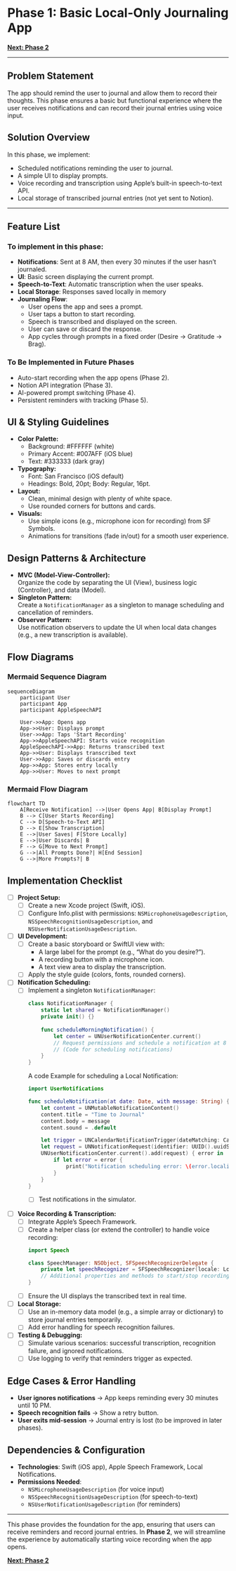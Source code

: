 # Phase 1: Basic Local-Only Journaling App

**[Next: Phase 2](./phase_2.md)**

---

## Problem Statement
The app should remind the user to journal and allow them to record their thoughts. This phase ensures a basic but functional experience where the user receives notifications and can record their journal entries using voice input.

## Solution Overview
In this phase, we implement:
- Scheduled notifications reminding the user to journal.
- A simple UI to display prompts.
- Voice recording and transcription using Apple’s built-in speech-to-text API.
- Local storage of transcribed journal entries (not yet sent to Notion).

---

## Feature List
### To implement in this phase:
- **Notifications**: Sent at 8 AM, then every 30 minutes if the user hasn’t journaled.
- **UI**: Basic screen displaying the current prompt.
- **Speech-to-Text**: Automatic transcription when the user speaks.
- **Local Storage**: Responses saved locally in memory
- **Journaling Flow**:
  - User opens the app and sees a prompt.
  - User taps a button to start recording.
  - Speech is transcribed and displayed on the screen.
  - User can save or discard the response.
  - App cycles through prompts in a fixed order (Desire → Gratitude → Brag).

### To Be Implemented in Future Phases
- Auto-start recording when the app opens (Phase 2).
- Notion API integration (Phase 3).
- AI-powered prompt switching (Phase 4).
- Persistent reminders with tracking (Phase 5).

## UI & Styling Guidelines
- **Color Palette:**  
  - Background: #FFFFFF (white)  
  - Primary Accent: #007AFF (iOS blue)  
  - Text: #333333 (dark gray)  
- **Typography:**  
  - Font: San Francisco (iOS default)  
  - Headings: Bold, 20pt; Body: Regular, 16pt.
- **Layout:**  
  - Clean, minimal design with plenty of white space.
  - Use rounded corners for buttons and cards.
- **Visuals:**  
  - Use simple icons (e.g., microphone icon for recording) from SF Symbols.
  - Animations for transitions (fade in/out) for a smooth user experience.

## Design Patterns & Architecture
- **MVC (Model-View-Controller):**  
  Organize the code by separating the UI (View), business logic (Controller), and data (Model).  
- **Singleton Pattern:**  
  Create a `NotificationManager` as a singleton to manage scheduling and cancellation of reminders.
- **Observer Pattern:**  
  Use notification observers to update the UI when local data changes (e.g., a new transcription is available).

## Flow Diagrams

### **Mermaid Sequence Diagram**
```mermaid
sequenceDiagram
    participant User
    participant App
    participant AppleSpeechAPI
    
    User->>App: Opens app
    App->>User: Displays prompt
    User->>App: Taps 'Start Recording'
    App->>AppleSpeechAPI: Starts voice recognition
    AppleSpeechAPI->>App: Returns transcribed text
    App->>User: Displays transcribed text
    User->>App: Saves or discards entry
    App->>App: Stores entry locally
    App->>User: Moves to next prompt
```

### **Mermaid Flow Diagram**
```mermaid
flowchart TD
    A[Receive Notification] -->|User Opens App| B[Display Prompt]
    B --> C[User Starts Recording]
    C --> D[Speech-to-Text API]
    D --> E[Show Transcription]
    E -->|User Saves| F[Store Locally]
    E -->|User Discards| B
    F --> G[Move to Next Prompt]
    G -->|All Prompts Done?| H[End Session]
    G -->|More Prompts?| B
```

## Implementation Checklist
- [ ] **Project Setup:**  
  - [ ] Create a new Xcode project (Swift, iOS).
  - [ ] Configure Info.plist with permissions: `NSMicrophoneUsageDescription`, `NSSpeechRecognitionUsageDescription`, and `NSUserNotificationUsageDescription`.

- [ ] **UI Development:**  
  - [ ] Create a basic storyboard or SwiftUI view with:
    - A large label for the prompt (e.g., “What do you desire?”).
    - A recording button with a microphone icon.
    - A text view area to display the transcription.
  - [ ] Apply the style guide (colors, fonts, rounded corners).

- [ ] **Notification Scheduling:**  
  - [ ] Implement a singleton `NotificationManager`:
    ```swift
    class NotificationManager {
        static let shared = NotificationManager()
        private init() {}
        
        func scheduleMorningNotification() {
            let center = UNUserNotificationCenter.current()
            // Request permissions and schedule a notification at 8 AM and every 30 minutes until 10 PM.
            // (Code for scheduling notifications)
        }
    }
    ```
    A code Example for scheduling a Local Notification:
    ```swift
    import UserNotifications

    func scheduleNotification(at date: Date, with message: String) {
        let content = UNMutableNotificationContent()
        content.title = "Time to Journal"
        content.body = message
        content.sound = .default

        let trigger = UNCalendarNotificationTrigger(dateMatching: Calendar.current.dateComponents([.hour, .minute], from: date), repeats: false)
        let request = UNNotificationRequest(identifier: UUID().uuidString, content: content, trigger: trigger)
        UNUserNotificationCenter.current().add(request) { error in
            if let error = error {
                print("Notification scheduling error: \(error.localizedDescription)")
            }
        }
    }
    ```
    - [ ] Test notifications in the simulator.


- [ ] **Voice Recording & Transcription:**  
  - [ ] Integrate Apple’s Speech Framework.
  - [ ] Create a helper class (or extend the controller) to handle voice recording:
    ```swift
    import Speech

    class SpeechManager: NSObject, SFSpeechRecognizerDelegate {
        private let speechRecognizer = SFSpeechRecognizer(locale: Locale(identifier: "en-US"))
        // Additional properties and methods to start/stop recording and process transcription.
    }
    ```
  - [ ] Ensure the UI displays the transcribed text in real time.

- [ ] **Local Storage:**  
  - [ ] Use an in-memory data model (e.g., a simple array or dictionary) to store journal entries temporarily.
  - [ ] Add error handling for speech recognition failures.

- [ ] **Testing & Debugging:**  
  - [ ] Simulate various scenarios: successful transcription, recognition failure, and ignored notifications.
  - [ ] Use logging to verify that reminders trigger as expected.

## Edge Cases & Error Handling
- **User ignores notifications** → App keeps reminding every 30 minutes until 10 PM.
- **Speech recognition fails** → Show a retry button.
- **User exits mid-session** → Journal entry is lost (to be improved in later phases).

## Dependencies & Configuration
- **Technologies**: Swift (iOS app), Apple Speech Framework, Local Notifications.
- **Permissions Needed**:
  - `NSMicrophoneUsageDescription` (for voice input)
  - `NSSpeechRecognitionUsageDescription` (for speech-to-text)
  - `NSUserNotificationUsageDescription` (for reminders)

---

This phase provides the foundation for the app, ensuring that users can receive reminders and record journal entries. In **Phase 2**, we will streamline the experience by automatically starting voice recording when the app opens.

**[Next: Phase 2](./phase_2.md)**
